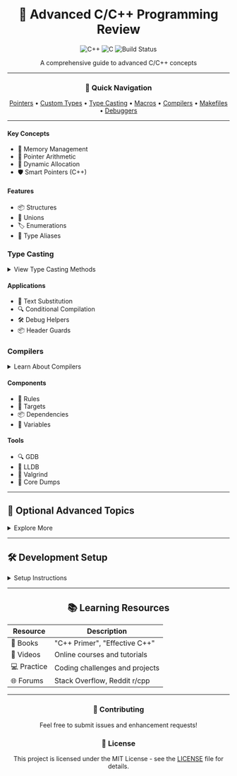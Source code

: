 <div align="center">

# 🔷 Advanced C/C++ Programming Review

![C++](https://img.shields.io/badge/C++-Solutions-00599C?style=for-the-badge&logo=c%2B%2B&logoColor=white)
![C](https://img.shields.io/badge/C-Examples-A8B9CC?style=for-the-badge&logo=c&logoColor=white)
![Build Status](https://img.shields.io/badge/Build-Passing-success?style=for-the-badge)

A comprehensive guide to advanced C/C++ concepts
</div>

---

<div align="center">

### 🎯 Quick Navigation

[Pointers](#1-pointers) • 
[Custom Types](#2-custom-types) • 
[Type Casting](#3-type-casting) • 
[Macros](#4-macros) • 
[Compilers](#5-compilers) • 
[Makefiles](#6-makefiles) • 
[Debuggers](#7-debuggers)

</div>

---

#### Key Concepts
- 🎯 Memory Management
- 🔄 Pointer Arithmetic
- 💫 Dynamic Allocation
- 🛡️ Smart Pointers (C++)
</details>

#### Features
- 📦 Structures
- 🔄 Unions
- 🏷️ Enumerations
- 🎨 Type Aliases
</details>

### Type Casting
<details>
<summary>View Type Casting Methods</summary>

```mermaid
graph LR
    A[Static Cast] --> B[Type Conversion]
    C[Dynamic Cast] --> B
    D[Const Cast] --> B
    E[Reinterpret Cast] --> B
```

#### Casting Types
- 🔄 Static Cast
- 🎯 Dynamic Cast
- 🛠️ Const Cast
- ⚡ Reinterpret Cast
</details>

#### Applications
- 📝 Text Substitution
- 🔍 Conditional Compilation
- 🛠️ Debug Helpers
- 📦 Header Guards
</details>

### Compilers
<details>
<summary>Learn About Compilers</summary>

| Compiler | Platform | Usage |
|----------|----------|--------|
| GCC | Cross-platform | `gcc file.c` |
| Clang | Cross-platform | `clang file.c` |
| MSVC | Windows | `cl file.cpp` |

#### Features
- 🔨 Compilation Process
- ⚙️ Optimization Levels
- 🔍 Warning Flags
- 🛠️ Debug Symbols
</details>

#### Components
- 📜 Rules
- 🎯 Targets
- 📦 Dependencies
- 🔄 Variables
</details>

#### Tools
- 🔍 GDB
- 🔎 LLDB
- 🐞 Valgrind
- 💾 Core Dumps
</details>

---

## 🌟 Optional Advanced Topics

<details>
<summary>Explore More</summary>

### Advanced Concepts
- 🧵 Multi-threading
- 🔄 Template Meta-programming
- 🎯 RAII
- 🔐 Move Semantics

### Modern C++ Features
- 🆕 Lambda Expressions
- 📦 std::variant
- 🔄 Ranges
- ⚡ Concepts
</details>

---

## 🛠️ Development Setup

<details>
<summary>Setup Instructions</summary>

### Required Tools
```bash
# Install essential tools
sudo apt install build-essential gdb cmake
```

### IDE Options
- 💻 VSCode
- 🎯 CLion
- 🔧 Eclipse
</details>

---

<div align="center">

## 📚 Learning Resources

| Resource | Description |
|----------|-------------|
| 📖 Books | "C++ Primer", "Effective C++" |
| 🎥 Videos | Online courses and tutorials |
| 💻 Practice | Coding challenges and projects |
| 🌐 Forums | Stack Overflow, Reddit r/cpp |

</div>

---

<div align="center">

### 🤝 Contributing
Feel free to submit issues and enhancement requests!

### 📜 License
This project is licensed under the MIT License - see the [LICENSE](LICENSE) file for details.

</div>
